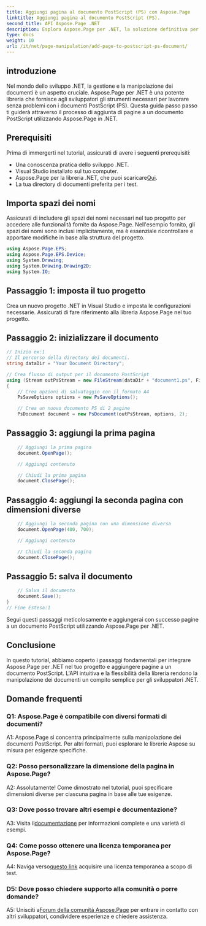 ```yaml
---
title: Aggiungi pagina al documento PostScript (PS) con Aspose.Page
linktitle: Aggiungi pagina al documento PostScript (PS).
second_title: API Aspose.Page .NET
description: Esplora Aspose.Page per .NET, la soluzione definitiva per la manipolazione perfetta dei documenti PostScript nei tuoi progetti .NET.
type: docs
weight: 10
url: /it/net/page-manipulation/add-page-to-postscript-ps-document/
---
```

## introduzione

Nel mondo dello sviluppo .NET, la gestione e la manipolazione dei documenti è un aspetto cruciale. Aspose.Page per .NET è una potente libreria che fornisce agli sviluppatori gli strumenti necessari per lavorare senza problemi con i documenti PostScript (PS). Questa guida passo passo ti guiderà attraverso il processo di aggiunta di pagine a un documento PostScript utilizzando Aspose.Page in .NET.

## Prerequisiti

Prima di immergerti nel tutorial, assicurati di avere i seguenti prerequisiti:

- Una conoscenza pratica dello sviluppo .NET.
- Visual Studio installato sul tuo computer.
-  Aspose.Page per la libreria .NET, che puoi scaricare[Qui](https://releases.aspose.com/page/net/).
- La tua directory di documenti preferita per i test.

## Importa spazi dei nomi

Assicurati di includere gli spazi dei nomi necessari nel tuo progetto per accedere alle funzionalità fornite da Aspose.Page. Nell'esempio fornito, gli spazi dei nomi sono inclusi implicitamente, ma è essenziale ricontrollare e apportare modifiche in base alla struttura del progetto.

```csharp
using Aspose.Page.EPS;
using Aspose.Page.EPS.Device;
using System.Drawing;
using System.Drawing.Drawing2D;
using System.IO;
```

## Passaggio 1: imposta il tuo progetto

Crea un nuovo progetto .NET in Visual Studio e imposta le configurazioni necessarie. Assicurati di fare riferimento alla libreria Aspose.Page nel tuo progetto.

## Passaggio 2: inizializzare il documento

```csharp
// Inizio ex:1
// Il percorso della directory dei documenti.
string dataDir = "Your Document Directory";

// Crea flusso di output per il documento PostScript
using (Stream outPsStream = new FileStream(dataDir + "document1.ps", FileMode.Create))
{
    // Crea opzioni di salvataggio con il formato A4
    PsSaveOptions options = new PsSaveOptions();

    // Crea un nuovo documento PS di 2 pagine
    PsDocument document = new PsDocument(outPsStream, options, 2);
```

## Passaggio 3: aggiungi la prima pagina

```csharp
    // Aggiungi la prima pagina
    document.OpenPage();

    // Aggiungi contenuto

    // Chiudi la prima pagina
    document.ClosePage();
```

## Passaggio 4: aggiungi la seconda pagina con dimensioni diverse

```csharp
    // Aggiungi la seconda pagina con una dimensione diversa
    document.OpenPage(400, 700);

    // Aggiungi contenuto

    // Chiudi la seconda pagina
    document.ClosePage();
```

## Passaggio 5: salva il documento

```csharp
    // Salva il documento
    document.Save();
}
// Fine Estesa:1
```

Segui questi passaggi meticolosamente e aggiungerai con successo pagine a un documento PostScript utilizzando Aspose.Page per .NET.

## Conclusione

In questo tutorial, abbiamo coperto i passaggi fondamentali per integrare Aspose.Page per .NET nel tuo progetto e aggiungere pagine a un documento PostScript. L'API intuitiva e la flessibilità della libreria rendono la manipolazione dei documenti un compito semplice per gli sviluppatori .NET.

## Domande frequenti

### Q1: Aspose.Page è compatibile con diversi formati di documenti?

A1: Aspose.Page si concentra principalmente sulla manipolazione dei documenti PostScript. Per altri formati, puoi esplorare le librerie Aspose su misura per esigenze specifiche.

### Q2: Posso personalizzare la dimensione della pagina in Aspose.Page?

A2: Assolutamente! Come dimostrato nel tutorial, puoi specificare dimensioni diverse per ciascuna pagina in base alle tue esigenze.

### Q3: Dove posso trovare altri esempi e documentazione?

 A3: Visita il[documentazione](https://reference.aspose.com/page/net/) per informazioni complete e una varietà di esempi.

### Q4: Come posso ottenere una licenza temporanea per Aspose.Page?

 A4: Naviga verso[questo link](https://purchase.aspose.com/temporary-license/) acquisire una licenza temporanea a scopo di test.

### D5: Dove posso chiedere supporto alla comunità o porre domande?

 A5: Unisciti a[Forum della comunità Aspose.Page](https://forum.aspose.com/c/page/39) per entrare in contatto con altri sviluppatori, condividere esperienze e chiedere assistenza.
